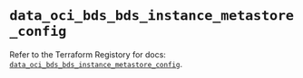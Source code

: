 # `data_oci_bds_bds_instance_metastore_config`

Refer to the Terraform Registory for docs: [`data_oci_bds_bds_instance_metastore_config`](https://registry.terraform.io/providers/oracle/oci/6.18.0/docs/data-sources/bds_bds_instance_metastore_config).
